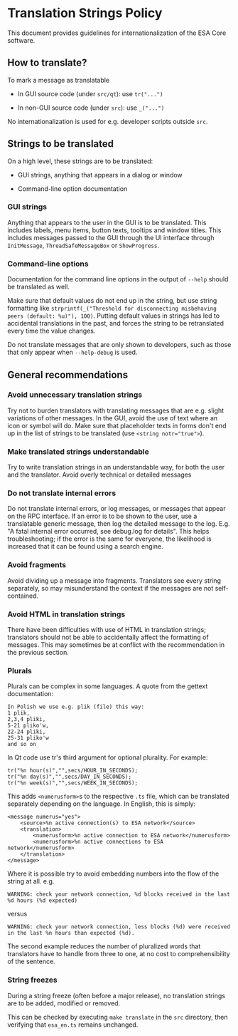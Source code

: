Translation Strings Policy
===========================

This document provides guidelines for internationalization of the ESA Core software.

How to translate?
------------------

To mark a message as translatable

- In GUI source code (under `src/qt`): use `tr("...")`

- In non-GUI source code (under `src`): use `_("...")`

No internationalization is used for e.g. developer scripts outside `src`.

Strings to be translated
-------------------------

On a high level, these strings are to be translated:

- GUI strings, anything that appears in a dialog or window

- Command-line option documentation

### GUI strings

Anything that appears to the user in the GUI is to be translated. This includes labels, menu items, button texts, tooltips and window titles.
This includes messages passed to the GUI through the UI interface through `InitMessage`, `ThreadSafeMessageBox` or `ShowProgress`.

### Command-line options

Documentation for the command line options in the output of `--help` should be translated as well.

Make sure that default values do not end up in the string, but use string formatting like `strprintf(_("Threshold for disconnecting misbehaving peers (default: %u)"), 100)`. Putting default values in strings has led to accidental translations in the past, and forces the string to be retranslated every time the value changes.

Do not translate messages that are only shown to developers, such as those that only appear when `--help-debug` is used.

General recommendations
------------------------

### Avoid unnecessary translation strings

Try not to burden translators with translating messages that are e.g. slight variations of other messages.
In the GUI, avoid the use of text where an icon or symbol will do.
Make sure that placeholder texts in forms don't end up in the list of strings to be translated (use `<string notr="true">`).

### Make translated strings understandable

Try to write translation strings in an understandable way, for both the user and the translator. Avoid overly technical or detailed messages

### Do not translate internal errors

Do not translate internal errors, or log messages, or messages that appear on the RPC interface. If an error is to be shown to the user,
use a translatable generic message, then log the detailed message to the log. E.g. "A fatal internal error occurred, see debug.log for details".
This helps troubleshooting; if the error is the same for everyone, the likelihood is increased that it can be found using a search engine.

### Avoid fragments

Avoid dividing up a message into fragments. Translators see every string separately, so may misunderstand the context if the messages are not self-contained.

### Avoid HTML in translation strings

There have been difficulties with use of HTML in translation strings; translators should not be able to accidentally affect the formatting of messages.
This may sometimes be at conflict with the recommendation in the previous section.

### Plurals

Plurals can be complex in some languages. A quote from the gettext documentation:

    In Polish we use e.g. plik (file) this way:
    1 plik,
    2,3,4 pliki,
    5-21 pliko'w,
    22-24 pliki,
    25-31 pliko'w
    and so on

In Qt code use tr's third argument for optional plurality. For example:

    tr("%n hour(s)","",secs/HOUR_IN_SECONDS);
    tr("%n day(s)","",secs/DAY_IN_SECONDS);
    tr("%n week(s)","",secs/WEEK_IN_SECONDS);

This adds `<numerusform>`s to the respective `.ts` file, which can be translated separately depending on the language. In English, this is simply:

    <message numerus="yes">
        <source>%n active connection(s) to ESA network</source>
        <translation>
            <numerusform>%n active connection to ESA network</numerusform>
            <numerusform>%n active connections to ESA network</numerusform>
        </translation>
    </message>

Where it is possible try to avoid embedding numbers into the flow of the string at all. e.g.

    WARNING: check your network connection, %d blocks received in the last %d hours (%d expected)

versus

    WARNING: check your network connection, less blocks (%d) were received in the last %n hours than expected (%d).

The second example reduces the number of pluralized words that translators have to handle from three to one, at no cost to comprehensibility of the sentence.

### String freezes

During a string freeze (often before a major release), no translation strings are to be added, modified or removed.

This can be checked by executing `make translate` in the `src` directory, then verifying that `esa_en.ts` remains unchanged.
